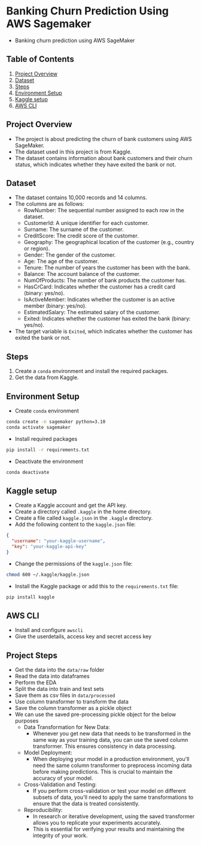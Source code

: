 # Banking Churn Prediction Using AWS Sagemaker
* Banking churn prediction using AWS SageMaker

## Table of Contents
1. [Project Overview](#project-overview)
2. [Dataset](#dataset)
3. [Steps](#steps)
4. [Environment Setup](#environment-setup)
5. [Kaggle setup](#kaggle-setup)
6. [AWS CLI](#aws-cli)


## Project Overview
* The project is about predicting the churn of bank customers using AWS SageMaker. 
* The dataset used in this project is from Kaggle. 
* The dataset contains information about bank customers and their churn status, which indicates whether they have exited the bank or not.

## Dataset
* The dataset contains 10,000 records and 14 columns.
* The columns are as follows:
  * RowNumber: The sequential number assigned to each row in the dataset.
  * CustomerId: A unique identifier for each customer.
  * Surname: The surname of the customer.
  * CreditScore: The credit score of the customer.
  * Geography: The geographical location of the customer (e.g., country or region).
  * Gender: The gender of the customer.
  * Age: The age of the customer.
  * Tenure: The number of years the customer has been with the bank.
  * Balance: The account balance of the customer.
  * NumOfProducts: The number of bank products the customer has.
  * HasCrCard: Indicates whether the customer has a credit card (binary: yes/no).
  * IsActiveMember: Indicates whether the customer is an active member (binary: yes/no).
  * EstimatedSalary: The estimated salary of the customer.
  * Exited: Indicates whether the customer has exited the bank (binary: yes/no).
* The target variable is `Exited`, which indicates whether the customer has exited the bank or not.

## Steps
1. Create a `conda` environment and install the required packages.
2. Get the data from Kaggle.

## Environment Setup
* Create `conda` environment
```bash
conda create -n sagemaker python=3.10
conda activate sagemaker
```
* Install required packages
```bash
pip install -r requirements.txt
```
* Deactivate the environment
```bash
conda deactivate
```

## Kaggle setup
* Create a Kaggle account and get the API key.
* Create a directory called `.kaggle` in the home directory.
* Create a file called `kaggle.json` in the `.kaggle` directory.
* Add the following content to the `kaggle.json` file:
```json
{
  "username": "your-kaggle-username",
  "key": "your-kaggle-api-key"
}
```
* Change the permissions of the `kaggle.json` file:
```bash
chmod 600 ~/.kaggle/kaggle.json
```
* Install the Kaggle package or add this to the `requirements.txt` file:
```bash
pip install kaggle
```

## AWS CLI
* Install and configure `awscli`
* Give the userdetails, access key and secret access key

## Project Steps
* Get the data into the `data/raw` folder
* Read the data into dataframes
* Perform the EDA 
* Split the data into train and test sets
* Save them as csv files in `data/processed`
* Use column transformer to transform the data
* Save the column transformer as a pickle object
* We can use the saved pre-processing pickle object for the below purposes
  * Data Transformation for New Data: 
    * Whenever you get new data that needs to be transformed in the same way as your training data, you can use the saved column transformer. This ensures consistency in data processing.
  * Model Deployment: 
    * When deploying your model in a production environment, you'll need the same column transformer to preprocess incoming data before making predictions. This is crucial to maintain the accuracy of your model.
  * Cross-Validation and Testing: 
    * If you perform cross-validation or test your model on different subsets of data, you'll need to apply the same transformations to ensure that the data is treated consistently.
  * Reproducibility:
    * In research or iterative development, using the saved transformer allows you to replicate your experiments accurately. 
    * This is essential for verifying your results and maintaining the integrity of your work.
